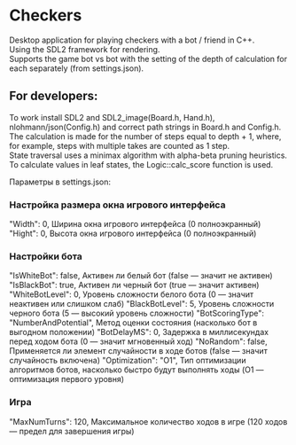 ﻿# Checkers  
Desktop application for playing checkers with a bot / friend in C++.  
Using the SDL2 framework for rendering.  
Supports the game bot vs bot with the setting of the depth of calculation for each separately (from settings.json).  
## For developers:  
To work install SDL2 and SDL2_image(Board.h, Hand.h), nlohmann/json(Config.h) and correct path strings in Board.h and Config.h.
The calculation is made for the number of steps equal to depth + 1, where, for example, steps with multiple takes are counted as 1 step.  
State traversal uses a minimax algorithm with alpha-beta pruning heuristics.  
To calculate values in leaf states, the Logic::calc_score function is used.  

Параметры в settings.json:  
 ### Настройка размера окна игрового интерфейса
 "Width": 0,  Ширина окна игрового интерфейса (0 полноэкранный)
 "Hight": 0,  Высота окна игрового интерфейса (0 полноэкранный)
  
 ### Настройки бота
  "IsWhiteBot": false, Активен ли белый бот (false — значит не активен)
  "IsBlackBot": true, Активен ли черный бот (true — значит активен)
  "WhiteBotLevel": 0, Уровень сложности белого бота (0 — значит неактивен или слишком слаб)
  "BlackBotLevel": 5, Уровень сложности черного бота (5 — высокий уровень сложности)
  "BotScoringType": "NumberAndPotential", Метод оценки состояния (насколько бот в выгодном положении)
  "BotDelayMS": 0, Задержка в миллисекундах перед ходом бота (0 — значит мгновенный ход)
  "NoRandom": false, Применяется ли элемент случайности в ходе ботов (false — значит случайность включена)
  "Optimization": "O1", Тип оптимизации алгоритмов ботов, насколько быстро будут выполнять ходы (O1 — оптимизация первого уровня)
  
 ### Игра
  "MaxNumTurns": 120, Максимальное количество ходов в игре (120 ходов — предел для завершения игры) 
